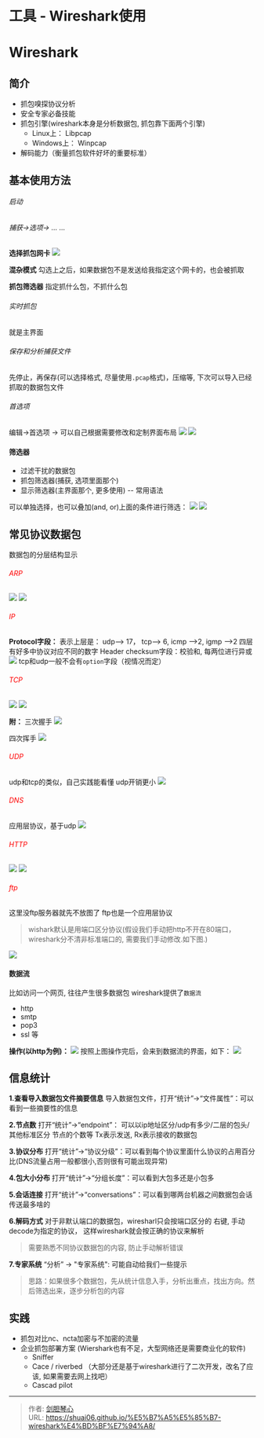 # 工具 - Wireshark使用




<!-- more -->

# Wireshark

## 简介

- 抓包嗅探协议分析
- 安全专家必备技能
- 抓包引擎(wireshark本身是分析数据包, 抓包靠下面两个引擎)
    - Linux上： Libpcap
    - Windows上： Winpcap
- 解码能力（衡量抓包软件好坏的重要标准）


## 基本使用方法
###### 启动

###### 捕获->选项-> ... ... 
**选择抓包网卡**
<img src="http://image.xpshuai.cn/20200314214656188_15241.png" />

**混杂模式**
勾选上之后，如果数据包不是发送给我指定这个网卡的，也会被抓取

**抓包筛选器**
指定抓什么包，不抓什么包

###### 实时抓包
就是主界面

###### 保存和分析捕获文件
先停止，再保存(可以选择格式, 尽量使用`.pcap`格式)，压缩等, 下次可以导入已经抓取的数据包文件

###### 首选项
编辑->首选项   -> 可以自己根据需要修改和定制界面布局
<img src="http://image.xpshuai.cn/20200314215811593_19130.png" />
<img src="http://image.xpshuai.cn/20200314215743991_3733.png" />


#### 筛选器
- 过滤干扰的数据包
- 抓包筛选器(捕获, 选项里面那个)
- 显示筛选器(主界面那个, 更多使用)    -- 常用语法

可以单独选择，也可以叠加(and, or)上面的条件进行筛选：
<img src="http://image.xpshuai.cn/20200314220435486_29854.png" />
<img src="http://image.xpshuai.cn/20200314220819061_8554.png" />



## 常见协议数据包

数据包的分层结构显示

###### <font color=red>ARP</font>
<img src="http://image.xpshuai.cn/20200315135242728_2582.png" />
<img src="http://image.xpshuai.cn/20200315135851907_10980.png" />

###### <font color=red> IP</font>

**Protocol字段：** 表示上层是： udp--> 17， tcp--> 6, icmp -->2, igmp -->2
四层有好多中协议对应不同的数字
Header checksum字段：校验和, 每两位进行异或
<img src="http://image.xpshuai.cn/20200315141145151_10461.png" />
tcp和udp一般不会有`option`字段（视情况而定）


###### <font color=red> TCP</font>
<img src="http://image.xpshuai.cn/20200315141900321_8252.png" />
<img src="http://image.xpshuai.cn/20200315142047940_28399.png" />

**附：**
三次握手
<img src="http://image.xpshuai.cn/20200315142429852_2643.pn" />

四次挥手
<img src="http://image.xpshuai.cn/20200315142522647_28638.png" />

###### <font color=red> UDP </font>
udp和tcp的类似，自己实践能看懂
udp开销更小
<img src="http://image.xpshuai.cn/20200315142800334_28041.png" />


###### <font color=red> DNS </font>
应用层协议，基于udp
<img src="http://image.xpshuai.cn/20200315143306840_10579.png" />


###### <font color=red> HTTP </font>
<img src="http://image.xpshuai.cn/20200315143952274_22660.png" />
<img src="http://image.xpshuai.cn/20200315144406111_24695.png" />


###### <font color=red> ftp </font>
这里没ftp服务器就先不放图了
ftp也是一个应用层协议

>wishark默认是用端口区分协议(假设我们手动把http不开在80端口，wireshark分不清非标准端口的, 需要我们手动修改.如下图.)

<img src="http://image.xpshuai.cn/20200315144657089_4217.png" />




#### 数据流
比如访问一个网页, 往往产生很多数据包
wireshark提供了<code>数据流</code>

- http
- smtp
- pop3
- ssl 等

**操作(以http为例)：**
<img src="http://image.xpshuai.cn/20200315145059801_20372.png" />
按照上图操作完后，会来到数据流的界面，如下：
<img src="http://image.xpshuai.cn/20200315145205546_28877.png" />



## 信息统计

**1.查看导入数据包文件摘要信息**
导入数据包文件，打开“统计”->“文件属性”：可以看到一些摘要性的信息

**2.节点数**
打开“统计”->“endpoint”： 可以以ip地址区分/udp有多少/二层的包头/其他标准区分 节点的个数等
Tx表示发送, Rx表示接收的数据包

**3.协议分布**
打开“统计”->“协议分级”：可以看到每个协议里面什么协议的占用百分比(DNS流量占用一般都很小,否则很有可能出现异常)

**4.包大小分布**
打开“统计”->“分组长度”：可以看到大包多还是小包多

**5.会话连接**
打开“统计”->“conversations”：可以看到哪两台机器之间数据包会话传送最多啥的

**6.解码方式**
对于非默认端口的数据包，wiresharl只会按端口区分的
右键, 手动decode为指定的协议， 这样wireshark就会按正确的协议来解析

>需要熟悉不同协议数据包的内容, 防止手动解析错误

**7.专家系统**
“分析” -> "专家系统":  可能自动给我们一些提示

>思路：如果很多个数据包，先从统计信息入手，分析出重点，找出方向。然后筛选出来，逐步分析包的内容




## 实践
- 抓包对比nc、ncta加密与不加密的流量
- 企业抓包部署方案  (Wiershark也有不足，大型网络还是需要商业化的软件)
    - Sniffer
    - Cace / riverbed （大部分还是基于wireshark进行了二次开发，改名了应该, 如果需要去网上找吧）
    - Cascad pilot
















---

> 作者: [剑胆琴心](http://shuai06.github.io)  
> URL: https://shuai06.github.io/%E5%B7%A5%E5%85%B7-wireshark%E4%BD%BF%E7%94%A8/  

